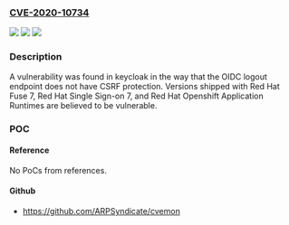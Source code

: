 ### [CVE-2020-10734](https://cve.mitre.org/cgi-bin/cvename.cgi?name=CVE-2020-10734)
![](https://img.shields.io/static/v1?label=Product&message=keycloak&color=blue)
![](https://img.shields.io/static/v1?label=Version&message=As%20shipped%20with%20Red%20Hat%20Fuse%207%2C%20Red%20Hat%20Single%20Sign-on%207%2C%20and%20Red%20Hat%20Openshift%20Application%20Runtimes%20&color=brightgreen)
![](https://img.shields.io/static/v1?label=Vulnerability&message=CWE-352&color=brightgreen)

### Description

A vulnerability was found in keycloak in the way that the OIDC logout endpoint does not have CSRF protection. Versions shipped with Red Hat Fuse 7, Red Hat Single Sign-on 7, and Red Hat Openshift Application Runtimes are believed to be vulnerable.

### POC

#### Reference
No PoCs from references.

#### Github
- https://github.com/ARPSyndicate/cvemon

